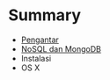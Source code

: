 # Summary

* [Pengantar](README.md)
* [NoSQL dan MongoDB](1.nosql_dan_mongodb.md)
* Instalasi
* OS X

